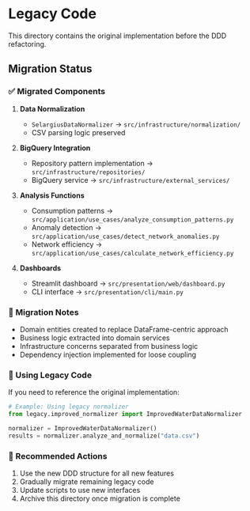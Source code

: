 # Legacy Code

This directory contains the original implementation before the DDD refactoring.

## Migration Status

### ✅ Migrated Components

1. **Data Normalization**
   - `SelargiusDataNormalizer` → `src/infrastructure/normalization/`
   - CSV parsing logic preserved

2. **BigQuery Integration**
   - Repository pattern implementation → `src/infrastructure/repositories/`
   - BigQuery service → `src/infrastructure/external_services/`

3. **Analysis Functions**
   - Consumption patterns → `src/application/use_cases/analyze_consumption_patterns.py`
   - Anomaly detection → `src/application/use_cases/detect_network_anomalies.py`
   - Network efficiency → `src/application/use_cases/calculate_network_efficiency.py`

4. **Dashboards**
   - Streamlit dashboard → `src/presentation/web/dashboard.py`
   - CLI interface → `src/presentation/cli/main.py`

### 📝 Migration Notes

- Domain entities created to replace DataFrame-centric approach
- Business logic extracted into domain services
- Infrastructure concerns separated from business logic
- Dependency injection implemented for loose coupling

### 🔧 Using Legacy Code

If you need to reference the original implementation:

```python
# Example: Using legacy normalizer
from legacy.improved_normalizer import ImprovedWaterDataNormalizer

normalizer = ImprovedWaterDataNormalizer()
results = normalizer.analyze_and_normalize("data.csv")
```

### 🚀 Recommended Actions

1. Use the new DDD structure for all new features
2. Gradually migrate remaining legacy code
3. Update scripts to use new interfaces
4. Archive this directory once migration is complete
